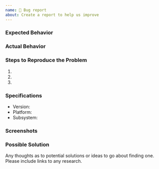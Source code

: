 ```yaml
---
name: 🐛 Bug report
about: Create a report to help us improve
---
```


### Expected Behavior

### Actual Behavior

### Steps to Reproduce the Problem

1.
1.
1.

### Specifications

- Version:
- Platform:
- Subsystem:

### Screenshots

### Possible Solution

Any thoughts as to potential solutions or ideas to go about finding one. Please include links to any research.